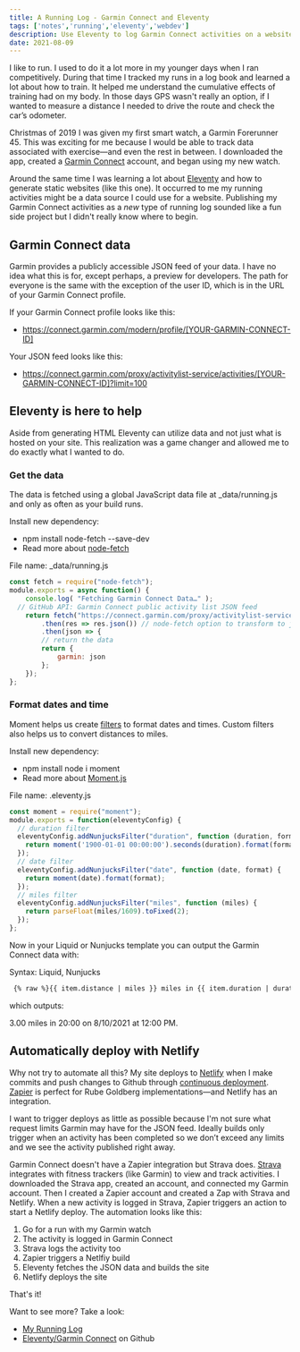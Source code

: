 ```yaml
---
title: A Running Log - Garmin Connect and Eleventy
tags: ['notes','running','eleventy','webdev']
description: Use Eleventy to log Garmin Connect activities on a website and automate the process with Zapier and Netlify. 
date: 2021-08-09
---
```

I like to run. I used to do it a lot more in my younger days when I ran competitively. During that time I tracked my runs in a log book and learned a lot about how to train. It helped me understand the cumulative effects of training had on my body. In those days GPS wasn't really an option, if I wanted to measure a distance I needed to drive the route and check the car’s odometer.

Christmas of 2019 I was given my first smart watch, a Garmin Forerunner 45. This was exciting for me because I would be able to track data associated with exercise—and even the rest in between. I downloaded the app, created a [Garmin Connect](https://connect.garmin.com/) account, and began using my new watch. 

Around the same time I was learning a lot about [Eleventy](https://www.11ty.dev) and how to generate static websites (like this one). It occurred to me my running activities might be a data source I could use for a website. Publishing my Garmin Connect activities as a _new_ type of running log sounded like a fun side project but I didn't really know where to begin.

## Garmin Connect data
Garmin provides a publicly accessible JSON feed of your data. I have no idea what this is for, except perhaps, a preview for developers. The path for everyone is the same with the exception of the user ID, which is in the URL of your Garmin Connect profile.

If your Garmin Connect profile looks like this:  
- https://connect.garmin.com/modern/profile/[YOUR-GARMIN-CONNECT-ID]

Your JSON feed looks like this:
- https://connect.garmin.com/proxy/activitylist-service/activities/[YOUR-GARMIN-CONNECT-ID]?limit=100

## Eleventy is here to help
Aside from generating HTML Eleventy can utilize data and not just what is hosted on your site. This realization was a game changer and allowed me to do exactly what I wanted to do. 

### Get the data 
The data is fetched using a global JavaScript data file at \_data/running.js and only as often as your build runs. 

Install new dependency: 
- npm install node-fetch --save-dev
- Read more about [node-fetch](https://www.npmjs.com/package/node-fetch)

File name:  \_data/running.js
```javascript
const fetch = require("node-fetch");
module.exports = async function() {
    console.log( "Fetching Garmin Connect Data…" );
  // GitHub API: Garmin Connect public activity list JSON feed
    return fetch("https://connect.garmin.com/proxy/activitylist-service/activities/[YOUR-GARMIN-CONNECT-ID]?limit=100")
        .then(res => res.json()) // node-fetch option to transform to json
        .then(json => {
        // return the data
        return {
            garmin: json
        };
    });
};
```

### Format dates and time
Moment helps us create [filters](https://www.11ty.dev/docs/filters/) to format dates and times.  Custom filters also helps us to convert distances to miles. 

Install new dependency: 
- npm install node i moment
- Read more about [Moment.js](https://momentjs.com)

File name:  .eleventy.js
```javascript 
const moment = require("moment");
module.exports = function(eleventyConfig) {
  // duration filter
  eleventyConfig.addNunjucksFilter("duration", function (duration, format) {
    return moment('1900-01-01 00:00:00').seconds(duration).format(format);
  });
  // date filter
  eleventyConfig.addNunjucksFilter("date", function (date, format) {
    return moment(date).format(format);
  });
  // miles filter
  eleventyConfig.addNunjucksFilter("miles", function (miles) {
    return parseFloat(miles/1609).toFixed(2);
  });
};
```

Now in your Liquid or Nunjucks template you can output the Garmin Connect data with:

Syntax: Liquid, Nunjucks
``` html
 {% raw %}{{ item.distance | miles }} miles in {{ item.duration | duration("mm:ss") }} on {{ item.startTimeLocal | date("M/D/Y") }} at {{ item.startTimeLocal | date("h:mm A")}}.{% endraw %}
```
which outputs:

3.00 miles in 20:00 on 8/10/2021 at 12:00 PM.

## Automatically deploy with Netlify
Why not try to automate all this? My site deploys to [Netlify](https://www.netlify.com) when I make commits and push changes to Github through [continuous deployment](https://www.netlify.com/blog/2015/09/17/continuous-deployment/). [Zapier](https://zapier.com/) is perfect for Rube Goldberg implementations—and Netlify has an integration. 

I want to trigger deploys as little as possible because I'm not sure what request limits Garmin may have for the JSON feed. Ideally builds only trigger when an activity has been completed so we don’t exceed any limits and we see the activity published right away. 

Garmin Connect doesn't have a Zapier integration but Strava does. [Strava](https://www.strava.com) integrates with fitness trackers (like Garmin) to view and track activities. I downloaded the Strava app, created an account, and connected my Garmin account. Then I created a Zapier account and created a Zap with Strava and Netlify. When a new activity is logged in Strava, Zapier triggers an action to start a Netlify deploy. The automation looks like this:
1. Go for a run with my Garmin watch
2. The activity is logged in Garmin Connect 
3. Strava logs the activity too
4. Zapier triggers a Netlfiy build 
5. Eleventy fetches the JSON data and builds the site
6. Netlify deploys the site

That's it!
 
 Want to see more? Take a look: 
- [My Running Log](/about/running/) 
- [Eleventy/Garmin Connect](https://github.com/joshcrain/eleventy-garmin-connect) on Github

